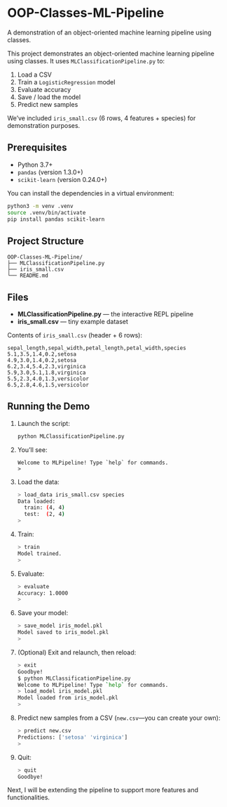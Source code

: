 
# OOP-Classes-ML-Pipeline

A demonstration of an object-oriented machine learning pipeline using classes.

This project demonstrates an object-oriented machine learning pipeline using classes. It uses `MLClassificationPipeline.py` to:

1. Load a CSV
2. Train a `LogisticRegression` model
3. Evaluate accuracy
4. Save / load the model
5. Predict new samples

We’ve included `iris_small.csv` (6 rows, 4 features + species) for demonstration purposes.

## Prerequisites

- Python 3.7+
- `pandas` (version 1.3.0+)
- `scikit-learn` (version 0.24.0+)

You can install the dependencies in a virtual environment:

```bash
python3 -m venv .venv
source .venv/bin/activate
pip install pandas scikit-learn
```

## Project Structure

```
OOP-Classes-ML-Pipeline/
├── MLClassificationPipeline.py
├── iris_small.csv
└── README.md
```

## Files

- **MLClassificationPipeline.py** — the interactive REPL pipeline
- **iris_small.csv** — tiny example dataset

Contents of `iris_small.csv` (header + 6 rows):

```
sepal_length,sepal_width,petal_length,petal_width,species
5.1,3.5,1.4,0.2,setosa
4.9,3.0,1.4,0.2,setosa
6.2,3.4,5.4,2.3,virginica
5.9,3.0,5.1,1.8,virginica
5.5,2.3,4.0,1.3,versicolor
6.5,2.8,4.6,1.5,versicolor
```

## Running the Demo

1. Launch the script:

   ```bash
   python MLClassificationPipeline.py
   ```

2. You’ll see:

   ```
   Welcome to MLPipeline! Type `help` for commands.
   >
   ```

3. Load the data:

   ```bash
   > load_data iris_small.csv species
   Data loaded:
     train: (4, 4)
     test:  (2, 4)
   >
   ```

4. Train:

   ```bash
   > train
   Model trained.
   >
   ```

5. Evaluate:

   ```bash
   > evaluate
   Accuracy: 1.0000
   >
   ```

6. Save your model:

   ```bash
   > save_model iris_model.pkl
   Model saved to iris_model.pkl
   >
   ```

7. (Optional) Exit and relaunch, then reload:

   ```bash
   > exit
   Goodbye!
   $ python MLClassificationPipeline.py
   Welcome to MLPipeline! Type `help` for commands.
   > load_model iris_model.pkl
   Model loaded from iris_model.pkl
   >
   ```

8. Predict new samples from a CSV (`new.csv`—you can create your own):

   ```bash
   > predict new.csv
   Predictions: ['setosa' 'virginica']
   >
   ```

9. Quit:

   ```bash
   > quit
   Goodbye!
   ```

Next, I will be extending the pipeline to support more features and functionalities.
